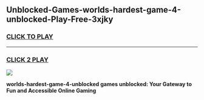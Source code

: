 
## Unblocked-Games-worlds-hardest-game-4-unblocked-Play-Free-3xjky
<h3>
<a href="https://premium76.site?title=worlds-hardest-game-4-unblocked&ref=15A">CLICK TO PLAY</a></h3>
<hr>

<h3>
<a href="https://premium76.site?title=worlds-hardest-game-4-unblocked&ref=15A">CLICK 2 PLAY</a>
  
</h3>

<a href="https://premium76.site?title=worlds-hardest-game-4-unblocked&ref=15A"><img src="https://clearcache.store/games.png"></a>


**worlds-hardest-game-4-unblocked games unblocked: Your Gateway to Fun and Accessible Online Gaming**

